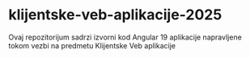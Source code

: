 # klijentske-veb-aplikacije-2025
Ovaj repozitorijum sadrzi izvorni kod Angular 19 aplikacije napravljene tokom vezbi na predmetu Klijentske Veb aplikacije
